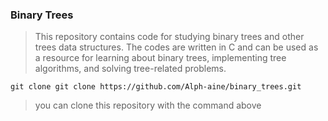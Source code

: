 ### Binary Trees
> This repository contains code for studying binary trees and other trees data structures. The codes are written in C and can be used as 
> a resource for learning about binary trees, implementing tree algorithms, and solving tree-related problems.
```
git clone git clone https://github.com/Alph-aine/binary_trees.git
```
> you can clone this repository with the command above
